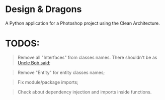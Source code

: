 # Design & Dragons
A Python application for a Photoshop project using the Clean Architecture.


# TODOS:
> Remove all "Interfaces" from classes names. There shouldn't be as [Uncle Bob said](https://stackoverflow.com/questions/5816951/prefixing-interfaces-with-i/5817904#5817904);

> Remove "Entity" for entity classes names;

> Fix module/package imports;

> Check about dependency injection and imports inside functions.